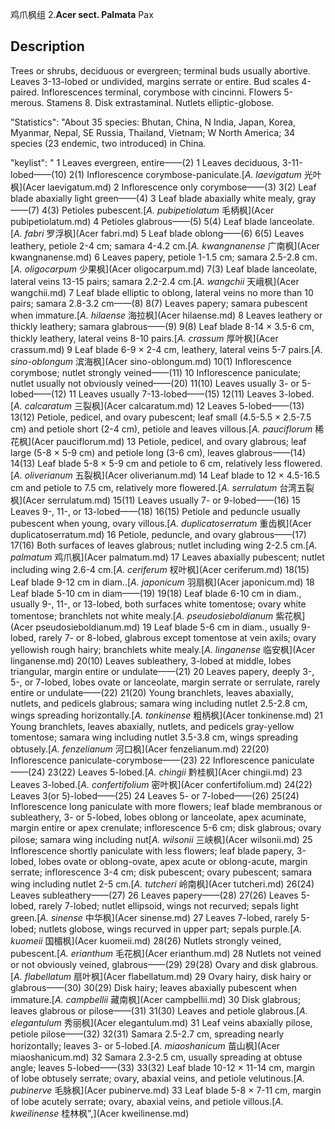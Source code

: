 鸡爪枫组
2.**Acer sect. Palmata** Pax

## Description
Trees or shrubs, deciduous or evergreen; terminal buds usually abortive. Leaves 3-13-lobed or undivided, margins serrate or entire. Bud scales 4-paired. Inflorescences terminal, corymbose with cincinni. Flowers 5-merous. Stamens 8. Disk extrastaminal. Nutlets elliptic-globose.

  "Statistics": "About 35 species: Bhutan, China, N India, Japan, Korea, Myanmar, Nepal, SE Russia, Thailand, Vietnam; W North America; 34 species (23 endemic, two introduced) in China.

  "keylist": "
1 Leaves evergreen, entire——(2)
1 Leaves deciduous, 3-11-lobed——(10)
2(1) Inflorescence corymbose-paniculate.[*A. laevigatum* 光叶枫](Acer laevigatum.md)
2 Inflorescence only corymbose——(3)
3(2) Leaf blade abaxially light green——(4)
3 Leaf blade abaxially white mealy, gray——(7)
4(3) Petioles pubescent.[*A. pubipetiolatum* 毛柄枫](Acer pubipetiolatum.md)
4 Petioles glabrous——(5)
5(4) Leaf blade lanceolate.[*A. fabri* 罗浮枫](Acer fabri.md)
5 Leaf blade oblong——(6)
6(5) Leaves leathery, petiole 2-4 cm; samara 4-4.2 cm.[*A. kwangnanense* 广南枫](Acer kwangnanense.md)
6 Leaves papery, petiole 1-1.5 cm; samara 2.5-2.8 cm.[*A. oligocarpum* 少果枫](Acer oligocarpum.md)
7(3) Leaf blade lanceolate, lateral veins 13-15 pairs; samara 2.2-2.4 cm.[*A. wangchii* 天峨枫](Acer wangchii.md)
7 Leaf blade elliptic to oblong, lateral veins no more than 10 pairs; samara 2.8-3.2 cm——(8)
8(7) Leaves papery; samara pubescent when immature.[*A. hilaense* 海拉枫](Acer hilaense.md)
8 Leaves leathery or thickly leathery; samara glabrous——(9)
9(8) Leaf blade 8-14 × 3.5-6 cm, thickly leathery, lateral veins 8-10 pairs.[*A. crassum* 厚叶枫](Acer crassum.md)
9 Leaf blade 6-9 × 2-4 cm, leathery, lateral veins 5-7 pairs.[*A. sino-oblongum* 滨海枫](Acer sino-oblongum.md)
10(1) Inflorescence corymbose; nutlet strongly veined——(11)
10 Inflorescence paniculate; nutlet usually not obviously veined——(20)
11(10) Leaves usually 3- or 5-lobed——(12)
11 Leaves usually 7-13-lobed——(15)
12(11) Leaves 3-lobed.[*A. calcaratum* 三裂枫](Acer calcaratum.md)
12 Leaves 5-lobed——(13)
13(12) Petiole, pedicel, and ovary pubescent; leaf small (4.5-5.5 × 2.5-7.5 cm) and petiole short (2-4 cm), petiole and leaves villous.[*A. pauciflorum* 稀花枫](Acer pauciflorum.md)
13 Petiole, pedicel, and ovary glabrous; leaf large (5-8 × 5-9 cm) and petiole long (3-6 cm), leaves glabrous——(14)
14(13) Leaf blade 5-8 × 5-9 cm and petiole to 6 cm, relatively less flowered.[*A. oliverianum* 五裂枫](Acer oliverianum.md)
14 Leaf blade to 12 × 4.5-16.5 cm and petiole to 7.5 cm, relatively more flowered.[*A. serrulatum* 台湾五裂枫](Acer serrulatum.md)
15(11) Leaves usually 7- or 9-lobed——(16)
15 Leaves 9-, 11-, or 13-lobed——(18)
16(15) Petiole and peduncle usually pubescent when young, ovary villous.[*A. duplicatoserratum* 重齿枫](Acer duplicatoserratum.md)
16 Petiole, peduncle, and ovary glabrous——(17)
17(16) Both surfaces of leaves glabrous; nutlet including wing 2-2.5 cm.[*A. palmatum* 鸡爪枫](Acer palmatum.md)
17 Leaves abaxially pubescent; nutlet including wing 2.6-4 cm.[*A. ceriferum* 杈叶枫](Acer ceriferum.md)
18(15) Leaf blade 9-12 cm in diam..[*A. japonicum* 羽扇枫](Acer japonicum.md)
18 Leaf blade 5-10 cm in diam——(19)
19(18) Leaf blade 6-10 cm in diam., usually 9-, 11-, or 13-lobed, both surfaces white tomentose; ovary white tomentose; branchlets not white mealy.[*A. pseudosieboldianum* 紫花枫](Acer pseudosieboldianum.md)
19 Leaf blade 5-6 cm in diam., usually 9-lobed, rarely 7- or 8-lobed, glabrous except tomentose at vein axils; ovary yellowish rough hairy; branchlets white mealy.[*A. linganense* 临安枫](Acer linganense.md)
20(10) Leaves subleathery, 3-lobed at middle, lobes triangular, margin entire or undulate——(21)
20 Leaves papery, deeply 3-, 5-, or 7-lobed, lobes ovate or lanceolate, margin serrate or serrulate, rarely entire or undulate——(22)
21(20) Young branchlets, leaves abaxially, nutlets, and pedicels glabrous; samara wing including nutlet 2.5-2.8 cm, wings spreading horizontally.[*A. tonkinense* 粗柄枫](Acer tonkinense.md)
21 Young branchlets, leaves abaxially, nutlets, and pedicels gray-yellow tomentose; samara wing including nutlet 3.5-3.8 cm, wings spreading obtusely.[*A. fenzelianum* 河口枫](Acer fenzelianum.md)
22(20) Inflorescence paniculate-corymbose——(23)
22 Inflorescence paniculate——(24)
23(22) Leaves 5-lobed.[*A. chingii* 黔桂枫](Acer chingii.md)
23 Leaves 3-lobed.[*A. confertifolium* 密叶枫](Acer confertifolium.md)
24(22) Leaves 3(or 5)-lobed——(25)
24 Leaves 5- or 7-lobed——(26)
25(24) Inflorescence long paniculate with more flowers; leaf blade membranous or subleathery, 3- or 5-lobed, lobes oblong or lanceolate, apex acuminate, margin entire or apex crenulate; inflorescence 5-6 cm; disk glabrous; ovary pilose; samara wing including nut[*A. wilsonii* 三峡枫](Acer wilsonii.md)
25 Inflorescence shortly paniculate with less flowers; leaf blade papery, 3-lobed, lobes ovate or oblong-ovate, apex acute or oblong-acute, margin serrate; inflorescence 3-4 cm; disk pubescent; ovary pubescent; samara wing including nutlet 2-5 cm.[*A. tutcheri* 岭南枫](Acer tutcheri.md)
26(24) Leaves subleathery——(27)
26 Leaves papery——(28)
27(26) Leaves 5-lobed, rarely 7-lobed; nutlet ellipsoid, wings not recurved; sepals light green.[*A. sinense* 中华枫](Acer sinense.md)
27 Leaves 7-lobed, rarely 5-lobed; nutlets globose, wings recurved in upper part; sepals purple.[*A. kuomeii* 国楣枫](Acer kuomeii.md)
28(26) Nutlets strongly veined, pubescent.[*A. erianthum* 毛花枫](Acer erianthum.md)
28 Nutlets not veined or not obviously veined, glabrous——(29)
29(28) Ovary and disk glabrous.[*A. flabellatum* 扇叶枫](Acer flabellatum.md)
29 Ovary hairy, disk hairy or glabrous——(30)
30(29) Disk hairy; leaves abaxially pubescent when immature.[*A. campbellii* 藏南枫](Acer campbellii.md)
30 Disk glabrous; leaves glabrous or pilose——(31)
31(30) Leaves and petiole glabrous.[*A. elegantulum* 秀丽枫](Acer elegantulum.md)
31 Leaf veins abaxially pilose, petiole pilose——(32)
32(31) Samara 2.5-2.7 cm, spreading nearly horizontally; leaves 3- or 5-lobed.[*A. miaoshanicum* 苗山枫](Acer miaoshanicum.md)
32 Samara 2.3-2.5 cm, usually spreading at obtuse angle; leaves 5-lobed——(33)
33(32) Leaf blade 10-12 × 11-14 cm, margin of lobe obtusely serrate; ovary, abaxial veins, and petiole velutinous.[*A. pubinerve* 毛脉枫](Acer pubinerve.md)
33 Leaf blade 5-8 × 7-11 cm, margin of lobe acutely serrate; ovary, abaxial veins, and petiole villous.[*A. kweilinense* 桂林枫",](Acer kweilinense.md)
